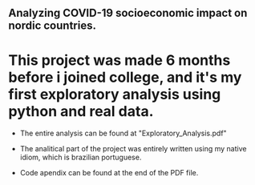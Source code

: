 ## Analyzing COVID-19 socioeconomic impact on nordic countries.

# This project was made 6 months before i joined college, and it's my first exploratory analysis using python and real data.

* The entire analysis can be found at "Exploratory_Analysis.pdf"

* The analitical part of the project was entirely written using my native idiom, which is brazilian portuguese.

* Code apendix can be found at the end of the PDF file.



